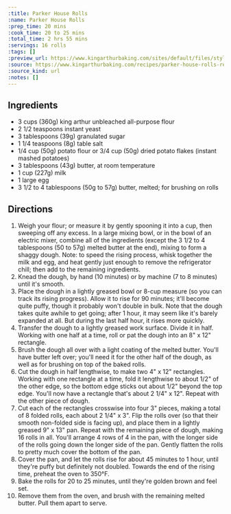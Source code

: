 ```yaml
---
:title: Parker House Rolls
:name: Parker House Rolls
:prep_time: 20 mins
:cook_time: 20 to 25 mins
:total_time: 2 hrs 55 mins
:servings: 16 rolls
:tags: []
:preview_url: https://www.kingarthurbaking.com/sites/default/files/styles/featured_image/public/2019-10/parker-house-rolls.jpg?itok=-JJxtdbD
:source: https://www.kingarthurbaking.com/recipes/parker-house-rolls-recipe
:source_kind: url
:notes: []
---
```


## Ingredients
- 3 cups (360g) king arthur unbleached all-purpose flour
- 2 1/2 teaspoons instant yeast
- 3 tablespoons (39g) granulated sugar
- 1 1/4 teaspoons (8g) table salt
- 1/4 cup (50g) potato flour or 3/4 cup (50g) dried potato flakes (instant mashed potatoes)
- 3 tablespoons (43g) butter, at room temperature
- 1 cup (227g) milk
- 1 large egg
- 3 1/2 to 4 tablespoons (50g to 57g) butter, melted; for brushing on rolls


## Directions
1. Weigh your flour; or measure it by gently spooning it into a cup, then sweeping off any excess. In a large mixing bowl, or in the bowl of an electric mixer, combine all of the ingredients (except the 3 1/2 to 4 tablespoons (50 to 57g) melted butter at the end), mixing to form a shaggy dough. Note: to speed the rising process, whisk together the milk and egg, and heat gently just enough to remove the refrigerator chill; then add to the remaining ingredients.
2. Knead the dough, by hand (10 minutes) or by machine (7 to 8 minutes) until it's smooth.
3. Place the dough in a lightly greased bowl or 8-cup measure (so you can track its rising progress). Allow it to rise for 90 minutes; it'll become quite puffy, though it probably won't double in bulk. Note that the dough takes quite awhile to get going; after 1 hour, it may seem like it's barely expanded at all. But during the last half hour, it rises more quickly.
4. Transfer the dough to a lightly greased work surface. Divide it in half. Working with one half at a time, roll or pat the dough into an 8" x 12" rectangle.
5. Brush the dough all over with a light coating of the melted butter. You'll have butter left over; you'll need it for the other half of the dough, as well as for brushing on top of the baked rolls.
6. Cut the dough in half lengthwise, to make two 4" x 12" rectangles. Working with one rectangle at a time, fold it lengthwise to about 1/2" of the other edge, so the bottom edge sticks out about 1/2" beyond the top edge. You'll now have a rectangle that's about 2 1/4" x 12". Repeat with the other piece of dough.
7. Cut each of the rectangles crosswise into four 3" pieces, making a total of 8 folded rolls, each about 2 1/4" x 3". Flip the rolls over (so that their smooth non-folded side is facing up), and place them in a lightly greased 9" x 13" pan. Repeat with the remaining piece of dough, making 16 rolls in all. You'll arrange 4 rows of 4 in the pan, with the longer side of the rolls going down the longer side of the pan. Gently flatten the rolls to pretty much cover the bottom of the pan.
8. Cover the pan, and let the rolls rise for about 45 minutes to 1 hour, until they're puffy but definitely not doubled. Towards the end of the rising time, preheat the oven to 350°F.
9. Bake the rolls for 20 to 25 minutes, until they're golden brown and feel set.
10. Remove them from the oven, and brush with the remaining melted butter. Pull them apart to serve.
